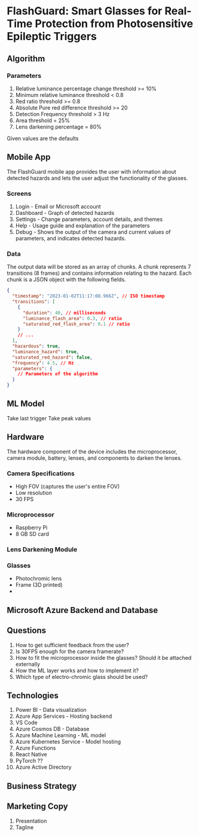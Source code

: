 # FlashGuard: Smart Glasses for Real-Time Protection from Photosensitive Epileptic Triggers

## Algorithm

### Parameters

1. Relative luminance percentage change threshold >= 10%
2. Minimum relative luminance threshold < 0.8
3. Red ratio threshold >= 0.8
4. Absolute Pure red difference threshold >= 20
5. Detection Frequency threshold > 3 Hz
6. Area threshold = 25%
7. Lens darkening percentage = 80%

Given values are the defaults

## Mobile App

The FlashGuard mobile app provides the user with information about detected hazards and lets the user adjust the functionality of the glasses.

### Screens

1. Login - Email or Microsoft account
2. Dashboard - Graph of detected hazards
3. Settings - Change parameters, account details, and themes
4. Help - Usage guide and explanation of the parameters
5. Debug - Shows the output of the camera and current values of parameters, and indicates detected hazards.

### Data

The output data will be stored as an array of chunks. A chunk represents 7 transitions (8 frames) and contains information relating to the hazard. Each chunk is a JSON object with the following fields.

```json
{
  "timestamp": "2023-01-02T11:17:08.966Z", // ISO timestamp
  "transitions": [
    {
      "duration": 40, // milliseconds
      "luminance_flash_area": 0.3, // ratio
      "saturated_red_flash_area": 0.1 // ratio
    }
    // ...
  ],
  "hazardous": true,
  "luminance_hazard": true,
  "saturated_red_hazard": false,
  "frequency": 4.5, // Hz
  "parameters": {
    // Parameters of the algorithm
  }
}
```

## ML Model

Take last trigger
Take peak values

## Hardware

The hardware component of the device includes the microprocessor, camera module, battery, lenses, and components to darken the lenses.

### Camera Specifications

- High FOV (captures the user's entire FOV)
- Low resolution
- 30 FPS

### Microprocessor

- Raspberry Pi
- 8 GB SD card

### Lens Darkening Module

<!-- TODO -->

### Glasses

- Photochromic lens
- Frame (3D printed)
-

## Microsoft Azure Backend and Database

<!-- TODO -->

## Questions

1. How to get sufficient feedback from the user?
2. Is 30FPS enough for the camera framerate?
3. How to fit the microprocessor inside the glasses? Should it be attached externally
4. How the ML layer works and how to implement it?
5. Which type of electro-chromic glass should be used?

## Technologies

1. Power BI - Data visualization
2. Azure App Services - Hosting backend
3. VS Code
4. Azure Cosmos DB - Database
5. Azure Machine Learning - ML model
6. Azure Kubernetes Service - Model hosting
7. Azure Functions
8. React Native
9. PyTorch ??
10. Azure Active Directory

## Business Strategy

## Marketing Copy

1. Presentation
2. Tagline
